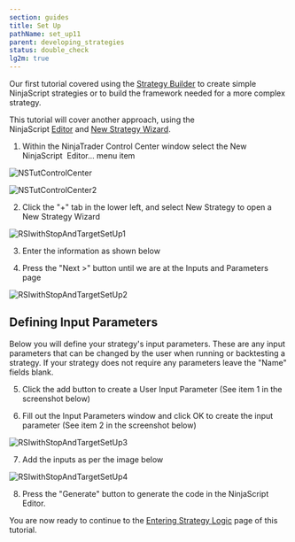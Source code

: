 ```yaml
---
section: guides
title: Set Up
pathName: set_up11
parent: developing_strategies
status: double_check
lg2m: true
---
```


Our first tutorial covered using the [Strategy Builder](strategy_builder) to create simple NinjaScript strategies or to build the framework needed for a more complex strategy.

This tutorial will cover another approach, using the NinjaScript [Editor](editor) and [New Strategy Wizard](ninjascript_wizard.md).

1. Within the NinjaTrader Control Center window select the New NinjaScript  Editor... menu item

![NSTutControlCenter](https://cdn.sanity.io/images/1hlwceal/production/8150193e4ec71f9a2bb38478c05a043e422718b4-789x233.png)

![NSTutControlCenter2](https://cdn.sanity.io/images/1hlwceal/production/48fc2ba8b3e79c7858048f1243b6795a5258f4e6-201x203.png)

2. Click the "+" tab in the lower left, and select New Strategy to open a New Strategy Wizard

![RSIwithStopAndTargetSetUp1](https://cdn.sanity.io/images/1hlwceal/production/cbebb0736cd4d31e6494e82e7590e7361c94d5f1-713x524.png)

3. Enter the information as shown below

4. Press the "Next >" button until we are at the Inputs and Parameters page

![RSIwithStopAndTargetSetUp2](https://cdn.sanity.io/images/1hlwceal/production/c4fdbaafd8ef6a12778a6d998832a01f1f2b59de-755x550.png)

## Defining Input Parameters

Below you will define your strategy's input parameters. These are any input parameters that can be changed by the user when running or backtesting a strategy. If your strategy does not require any parameters leave the "Name" fields blank.

5. Click the add button to create a User Input Parameter (See item 1 in the screenshot below)

6. Fill out the Input Parameters window and click OK to create the input parameter (See item 2 in the screenshot below)

![RSIwithStopAndTargetSetUp3](https://cdn.sanity.io/images/1hlwceal/production/5a3dc07a01f873fab1cb1a96376bb8d0b5d55dc6-756x550.png)

7. Add the inputs as per the image below

![RSIwithStopAndTargetSetUp4](https://cdn.sanity.io/images/1hlwceal/production/3b1ab9dcf45980dbe31d394741b8341c375e1515-755x550.png)

8. Press the "Generate" button to generate the code in the NinjaScript Editor.

You are now ready to continue to the [Entering Strategy Logic](entering_strategy_logic) page of this tutorial.
